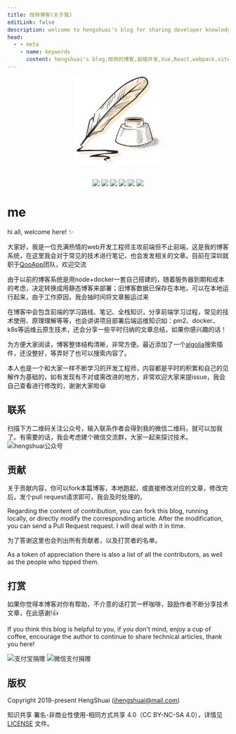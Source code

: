```yaml
---
title: 恒帅博客(关于我)
editLink: false
description: welcome to hengshuai's blog for sharing developer knowledge,很高兴在这里遇见您,我会分享给大家前后端开发经验,以及日常的经验新的等等
head:
  - - meta
    - name: keywords
      content: hengshuai's blog,恒帅的博客,前端开发,Vue,React,webpack,vite,rollup,gulp,nestjs,typescript,前端性能优化,低代码,微前端,node bff,node中间件,node性能优化,混合应用,可视化开发,前端可视化,设计模式,小程序,前端调试指南,前端构建工具,nginx,反向代理,http协议,http protocol,docker,k8s,kubenetes,nodejs,css,regexp,正则表达式,CI/CD,DevOps,Java,Redis,Mysql,Spring,SpringBoot,MyBatis,vue原理,babel,eslint,前端项目规范,编译原理,gitlab,jenkins
---
```


<div align="center">
  <a href="https://github.com/ihengshuai" target="_blank" style="display: inline-block;">
    <img
      width="200"
      height="200"
      src="/logo.png"
    />
  </a>

  <br />
  <br />

  <p style="text-align: center;" align="center">
    <img style="display: inline;" src="https://img.shields.io/github/last-commit/ihengshuai/blog.svg"/>
    <img style="display: inline;" src="https://img.shields.io/badge/code_style-standard-brightgreen.svg"/>
    <img style="display: inline;" src="https://img.shields.io/github/issues/ihengshuai/blog.svg"/>
    <img style="display: inline;" src="https://img.shields.io/github/forks/ihengshuai/blog.svg"/>
    <img style="display: inline;" src="https://img.shields.io/github/stars/ihengshuai/blog.svg"/>
    <img style="display: inline;" src="https://img.shields.io/maintenance/yes/2019.svg"/>
  </p>
</div>

# me

hi all, welcome here! :sparkles:

大家好，我是一位充满热情的web开发工程师主攻前端但不止前端，这是我的博客系统，在这里我会对于常见的技术进行笔记，也会发发相关的文章。目前在深圳就职于[QooApp](https://www.qoo-app.com)团队，欢迎交流

由于以前的博客系统是用node+docker一套自己搭建的，随着服务器到期和成本的考虑，决定转换成用静态博客来部署；旧博客数据已保存在本地，可以在本地运行起来，由于工作原因，我会抽时间将文章搬运过来

在博客中会包含前端的学习路线、笔记、全栈知识，分享前端学习过程，常见的技术使用、原理理解等等，也会讲讲项目部署后端运维知识如：pm2、docker、k8s等运维云原生技术，还会分享一些平时归纳的文章总结，如果你感兴趣的话！

为方便大家阅读，博客整体结构清晰，非常方便。最近添加了一个[algolia](https://www.algolia.com)搜索插件，还没整好，等弄好了也可以搜索内容了。

本人也是一个和大家一样不断学习的开发工程师，内容都是平时的积累和自己的见解作为基础的，如有发现有不对或需改进的地方，非常欢迎大家来提issue，我会自己查看进行修改的，谢谢大家啦:satisfied:

## 联系
扫描下方二维码关注公众号，输入联系作者会得到我的微信二维码，就可以加我了。有需要的话，我会考虑建个微信交流群，大家一起来探讨技术。
<img src="https://tva1.sinaimg.cn/large/005HV6Avgy1h7t9nb6in9j3076076glx.jpg" alt="hengshuai公众号" width=200>

## 贡献
关于贡献内容，你可以fork本篇博客，本地跑起，或直接修改对应的文章，修改完后，发个pull request请求即可，我会及时处理的。

Regarding the content of contribution, you can fork this blog, running locally, or directly modify the corresponding article. After the modification, you can send a Pull Request request. I will deal with it in time.

为了答谢这里也会列出所有贡献者，以及打赏者的名单。

As a token of appreciation there is also a list of all the contributors, as well as the people who tipped them.

## 打赏
如果你觉得本博客对你有帮助，不介意的话打赏一杯咖啡，鼓励作者不断分享技术文章，在此感谢!:thumbsup:

If you think this blog is helpful to you, if you don't mind, enjoy a cup of coffee, encourage the author to continue to share technical articles, thank you here!

<div class="sm-center">
<img style="display:inline" src="https://tva1.sinaimg.cn/large/005HV6Avgy1h72anu40usj30dw0dw40j.jpg" width=200 alt="支付宝捐赠">
<img style="display:inline" src="https://tva1.sinaimg.cn/large/005HV6Avgy1h72ap99ym1j30b40b4abq.jpg" width=200 alt="微信支付捐赠">
</div>

## 版权
Copyright 2019-present HengShuai ([ihengshuai@mail.com](mailto:wsm_1105@163.com))

知识共享 署名-非商业性使用-相同方式共享 4.0（CC BY-NC-SA 4.0），详情见 [LICENSE](https://github.com/ihengshuai/blog/blob/main/LICENSE) 文件。

<Gitalk />